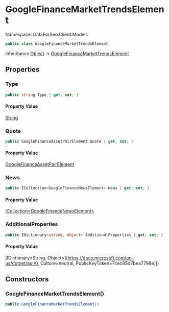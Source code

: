# GoogleFinanceMarketTrendsElement

Namespace: DataForSeo.Client.Models

```csharp
public class GoogleFinanceMarketTrendsElement
```

Inheritance [Object](https://docs.microsoft.com/en-us/dotnet/api/Object) → [GoogleFinanceMarketTrendsElement](./GoogleFinanceMarketTrendsElement.md)

## Properties

### **Type**

```csharp
public string Type { get; set; }
```

#### Property Value

[String](https://docs.microsoft.com/en-us/dotnet/api/String)<br>

### **Quote**

```csharp
public GoogleFinanceAssetPairElement Quote { get; set; }
```

#### Property Value

[GoogleFinanceAssetPairElement](./GoogleFinanceAssetPairElement.md)<br>

### **News**

```csharp
public ICollection<GoogleFinanceNewsElement> News { get; set; }
```

#### Property Value

[ICollection&lt;GoogleFinanceNewsElement&gt;](./GoogleFinanceNewsElement.md)<br>

### **AdditionalProperties**

```csharp
public IDictionary<string, object> AdditionalProperties { get; set; }
```

#### Property Value

[IDictionary&lt;String, Object&gt;](https://docs.microsoft.com/en-us/dotnet/api/0, Culture=neutral, PublicKeyToken=7cec85d7bea7798e]])<br>

## Constructors

### **GoogleFinanceMarketTrendsElement()**

```csharp
public GoogleFinanceMarketTrendsElement()
```
